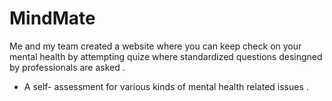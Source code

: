 # MindMate
Me and my team created a website where you can keep check on your mental health by attempting quize where standardized questions desingned by professionals are asked . 
* A self- assessment for various kinds of mental health related issues .
  
